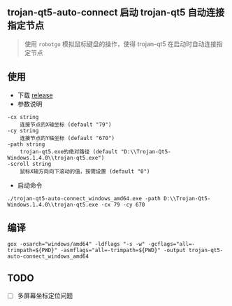 ## trojan-qt5-auto-connect 启动 trojan-qt5 自动连接指定节点
> 使用 `robotgo` 模拟鼠标键盘的操作，使得 trojan-qt5 在启动时自动连接指定节点

## 使用
- 下载 [release](https://github.com/hezhizheng/trojan-qt5-auto-connect/releases)
- 参数说明
```
-cx string
    连接节点的X轴坐标 (default "79")
-cy string
    连接节点的Y轴坐标 (default "670")
-path string
    trojan-qt5.exe的绝对路径 (default "D:\\Trojan-Qt5-Windows.1.4.0\\trojan-qt5.exe")
-scroll string
    鼠标X轴方向向下滚动的值，按需设置 (default "0")
```
- 启动命令
```
./trojan-qt5-auto-connect_windows_amd64.exe -path D:\\Trojan-Qt5-Windows.1.4.0\\trojan-qt5.exe -cx 79 -cy 670
```

## 编译
```
gox -osarch="windows/amd64" -ldflags "-s -w" -gcflags="all=-trimpath=${PWD}" -asmflags="all=-trimpath=${PWD}" -output trojan-qt5-auto-connect_windows_amd64
```
## TODO
- [ ] 多屏幕坐标定位问题